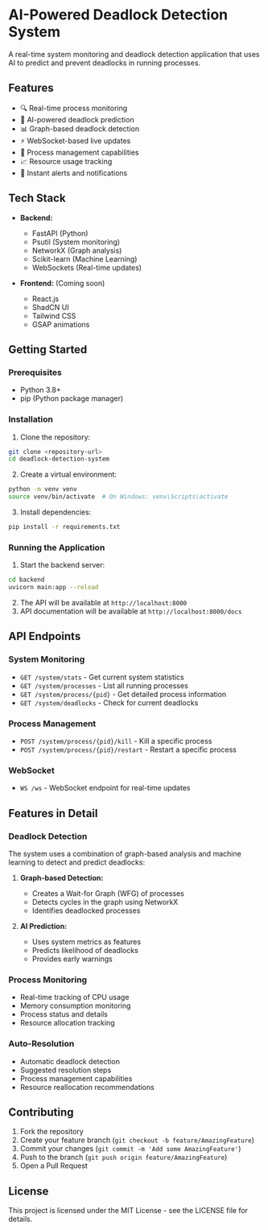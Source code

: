 # AI-Powered Deadlock Detection System

A real-time system monitoring and deadlock detection application that uses AI to predict and prevent deadlocks in running processes.

## Features

- 🔍 Real-time process monitoring
- 🤖 AI-powered deadlock prediction
- 📊 Graph-based deadlock detection
- ⚡ WebSocket-based live updates
- 🎯 Process management capabilities
- 📈 Resource usage tracking
- 🚨 Instant alerts and notifications

## Tech Stack

- **Backend:**
  - FastAPI (Python)
  - Psutil (System monitoring)
  - NetworkX (Graph analysis)
  - Scikit-learn (Machine Learning)
  - WebSockets (Real-time updates)

- **Frontend:** (Coming soon)
  - React.js
  - ShadCN UI
  - Tailwind CSS
  - GSAP animations

## Getting Started

### Prerequisites

- Python 3.8+
- pip (Python package manager)

### Installation

1. Clone the repository:
```bash
git clone <repository-url>
cd deadlock-detection-system
```

2. Create a virtual environment:
```bash
python -m venv venv
source venv/bin/activate  # On Windows: venv\Scripts\activate
```

3. Install dependencies:
```bash
pip install -r requirements.txt
```

### Running the Application

1. Start the backend server:
```bash
cd backend
uvicorn main:app --reload
```

2. The API will be available at `http://localhost:8000`
3. API documentation will be available at `http://localhost:8000/docs`

## API Endpoints

### System Monitoring
- `GET /system/stats` - Get current system statistics
- `GET /system/processes` - List all running processes
- `GET /system/process/{pid}` - Get detailed process information
- `GET /system/deadlocks` - Check for current deadlocks

### Process Management
- `POST /system/process/{pid}/kill` - Kill a specific process
- `POST /system/process/{pid}/restart` - Restart a specific process

### WebSocket
- `WS /ws` - WebSocket endpoint for real-time updates

## Features in Detail

### Deadlock Detection
The system uses a combination of graph-based analysis and machine learning to detect and predict deadlocks:

1. **Graph-based Detection:**
   - Creates a Wait-for Graph (WFG) of processes
   - Detects cycles in the graph using NetworkX
   - Identifies deadlocked processes

2. **AI Prediction:**
   - Uses system metrics as features
   - Predicts likelihood of deadlocks
   - Provides early warnings

### Process Monitoring
- Real-time tracking of CPU usage
- Memory consumption monitoring
- Process status and details
- Resource allocation tracking

### Auto-Resolution
- Automatic deadlock detection
- Suggested resolution steps
- Process management capabilities
- Resource reallocation recommendations

## Contributing

1. Fork the repository
2. Create your feature branch (`git checkout -b feature/AmazingFeature`)
3. Commit your changes (`git commit -m 'Add some AmazingFeature'`)
4. Push to the branch (`git push origin feature/AmazingFeature`)
5. Open a Pull Request

## License

This project is licensed under the MIT License - see the LICENSE file for details. 